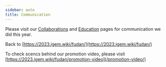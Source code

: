 ```yaml
---
sidebar: auto
title: Communication
---
```


Please visit our [Collaborations](/collaborations/) and [Education](/education/) pages for communication we did this year.

Back to [https://2023.igem.wiki/fudan/](https://2023.igem.wiki/fudan/)

To check scencs behind our promotion video, please visit [https://2023.igem.wiki/fudan/promotion-video](/promotion-video/)